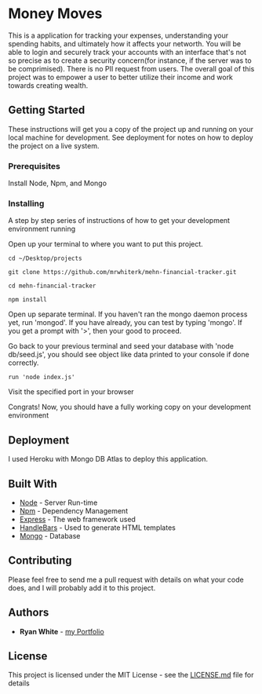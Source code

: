 # Money Moves

This is a application for tracking your expenses, understanding your spending habits, and ultimately how it affects your networth. You will be able to login and securely track your accounts with an interface that's not so precise as to create a security concern(for instance, if the server was to be comprimised). There is no PII request from users. The overall goal of this project was to empower a user to better utilize their income and work towards creating wealth.

## Getting Started

These instructions will get you a copy of the project up and running on your local machine for development. See deployment for notes on how to deploy the project on a live system.

### Prerequisites

Install Node, Npm, and Mongo

### Installing

A step by step series of instructions of how to get your development environment running

Open up your terminal to where you want to put this project.

```
cd ~/Desktop/projects
```

```
git clone https://github.com/mrwhiterk/mehn-financial-tracker.git
```

```
cd mehn-financial-tracker
```

```
npm install
```

Open up separate terminal. If you haven't ran the mongo daemon process yet, run 'mongod'.
If you have already, you can test by typing 'mongo'. If you get a prompt with '>', then your good to proceed.

Go back to your previous terminal and seed your database with 'node db/seed.js', you should see object like data printed to your console if done correctly.

```
run 'node index.js'
```

Visit the specified port in your browser

Congrats! Now, you should have a fully working copy on your development environment

## Deployment

I used Heroku with Mongo DB Atlas to deploy this application.

## Built With

- [Node](https://nodejs.org/en/) - Server Run-time
- [Npm](https://www.npmjs.com/) - Dependency Management
- [Express](https://expressjs.com/) - The web framework used
- [HandleBars](https://handlebarsjs.com/) - Used to generate HTML templates
- [Mongo](https://www.mongodb.com/) - Database

## Contributing

Please feel free to send me a pull request with details on what your code does, and I will probably add it to this project.

## Authors

- **Ryan White** - [my Portfolio](https://mrwhiterk.github.io)

## License

This project is licensed under the MIT License - see the [LICENSE.md](LICENSE.md) file for details
